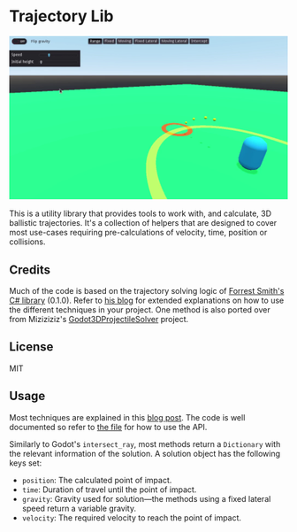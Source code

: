 #  Trajectory Lib

![Screenshot of range calculation demo](https://raw.githubusercontent.com/nsrosenqvist/godot-trajectory-lib/main/showcase/showcase-1.png)

This is a utility library that provides tools to work with, and calculate, 3D ballistic trajectories. It's a collection of helpers that are designed to cover most use-cases requiring pre-calculations of velocity, time, position or collisions.

## Credits

Much of the code is based on the trajectory solving logic of [Forrest Smith's C# library](https://github.com/forrestthewoods/lib_fts/blob/master/code/fts_ballistic_trajectory.cs) (0.1.0). Refer to [his blog](https://www.forrestthewoods.com/blog/solving_ballistic_trajectories/) for extended explanations on how to use the different techniques in your project. One method is also ported over from Miziziziz's [Godot3DProjectileSolver](https://github.com/Miziziziz/Godot3DProjectileSolver/blob/master/TurretBase.gd) project.

## License

MIT

## Usage

Most techniques are explained in this [blog post](https://www.forrestthewoods.com/blog/solving_ballistic_trajectories/). The code is well documented so refer to [the file](https://github.com/nsrosenqvist/godot-trajectory-lib/blob/master/addons/trajectory-lib/Trajectory.gd) for how to use the API.

Similarly to Godot's `intersect_ray`, most methods return a `Dictionary` with the relevant information of the solution. A solution object has the following keys set:

- `position`: The calculated point of impact.
- `time`: Duration of travel until the point of impact.
- `gravity`: Gravity used for solution—the methods using a fixed lateral speed return a variable gravity.
- `velocity`: The required velocity to reach the point of impact.